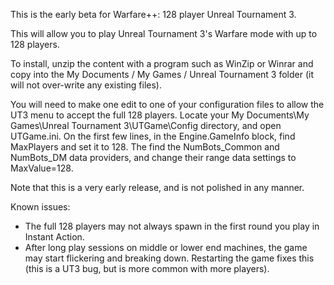 This is the early beta for Warfare++: 128 player Unreal Tournament 3.

This will allow you to play Unreal Tournament 3's Warfare mode with up to 128 players.

To install, unzip the content with a program such as WinZip or Winrar and copy into the My Documents / My Games / Unreal Tournament 3
folder (it will not over-write any existing files).

You will need to make one edit to one of your configuration files to allow the UT3 menu to accept the full 128 players. Locate your My
Documents\My Games\Unreal Tournament 3\UTGame\Config directory, and open UTGame.ini. On the first few lines, in the Engine.GameInfo block,
find MaxPlayers and set it to 128. The find the NumBots_Common and NumBots_DM data providers, and change their range data settings to
MaxValue=128.

Note that this is a very early release, and is not polished in any manner.

Known issues:

- The full 128 players may not always spawn in the first round you play in Instant Action.
- After long play sessions on middle or lower end machines, the game may start flickering and breaking down. Restarting the game fixes
  this (this is a UT3 bug, but is more common with more players).

